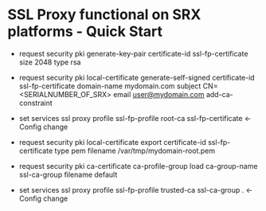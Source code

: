 # SSL Proxy functional on SRX platforms - Quick Start

* request security pki generate-key-pair certificate-id ssl-fp-certificate size 2048 type rsa

* request security pki local-certificate generate-self-signed certificate-id ssl-fp-certificate domain-name mydomain.com subject CN=<SERIALNUMBER_OF_SRX> email user@mydomain.com add-ca-constraint

* set services ssl proxy profile ssl-fp-profile root-ca ssl-fp-certificate <- Config change

* request security pki local-certificate export certificate-id ssl-fp-certificate type pem filename /var/tmp/mydomain-root.pem

* request security pki ca-certificate ca-profile-group load ca-group-name ssl-ca-group filename default

* set services ssl proxy profile ssl-fp-profile trusted-ca ssl-ca-group . <- Config change
